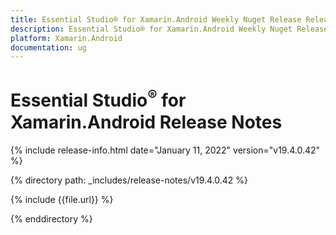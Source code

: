 ```yaml
---
title: Essential Studio® for Xamarin.Android Weekly Nuget Release Release Notes  
description: Essential Studio® for Xamarin.Android Weekly Nuget Release Release Notes  
platform: Xamarin.Android
documentation: ug
---
```


# Essential Studio<sup>®</sup> for Xamarin.Android  Release Notes  

{% include release-info.html date="January 11, 2022"  version="v19.4.0.42" %} 

{% directory path: _includes/release-notes/v19.4.0.42 %}

{% include {{file.url}} %}

{% enddirectory %}
